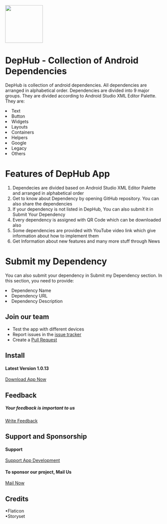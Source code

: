 <img src="https://dephub.co/images/icon128×128.png" width="120"/>

# DepHub - Collection of Android Dependencies

DepHub is collection of android dependencies. All dependencies are arranged in alphabetical order. Dependencies are divided into 9 major groups. They are divided according to Android Studio XML Editor Palette. They are:
<li>Text</li>
<li>Button</li>
<li>Widgets</li>
<li>Layouts</li>
<li>Containers</li>
<li>Helpers</li>
<li>Google</li>
<li>Legacy</li>
<li>Others</li>

# Features of DepHub App

 1. Dependecies are divided based on Android Studio XML Editor Palette and arranged in alphabetical order
 2. Get to know about Dependency by opening GitHub repository. You can also share the dependencies
 3. If your dependency is not listed in DepHub, You can also submit it in Submit Your Dependency
 4. Every dependency is assigned with QR Code which can be downloaded also
 5. Some dependencies are provided with YouTube video link which give information about how to implement them
 6. Get Information about new features and many more stuff through News

 # Submit my Dependency
<p>You can also submit your dependency in Submit my Dependency section. In this section, you need to provide:</p>
<li>Dependency Name</li>
<li>Dependency URL</li>
<li>Dependency Description</li>

## Join our team
  * Test the app with different devices
  * Report issues in the [issue tracker](https://github.com/gnanendraprasadp/DepHub/issues)
  * Create a [Pull Request](https://github.com/gnanendraprasadp/DepHub/pulls)

## Install
#### Latest Version 1.0.13

[Download App Now](https://play.google.com/store/apps/details?id=com.dephub.android)
<br>

## Feedback
##### Your feedback is important to us

[Write Feedback](https://dephub.co/feedback)

## Support and Sponsorship
#### Support

[Support App Development](https://dephub.co/support)
<br>

#### To sponsor our project, Mail Us

[Mail Now](mailto:mailtodephub@gmail.com)

## Credits

•Flaticon<br>
•Storyset
